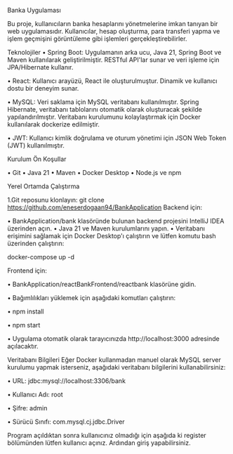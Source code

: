 Banka Uygulaması


Bu proje, kullanıcıların banka hesaplarını yönetmelerine imkan tanıyan bir web uygulamasıdır. Kullanıcılar, hesap oluşturma, para transferi yapma ve işlem geçmişini görüntüleme gibi işlemleri gerçekleştirebilirler.


Teknolojiler
•	Spring Boot: Uygulamanın arka ucu, Java 21, Spring Boot ve Maven kullanılarak geliştirilmiştir. RESTful API'lar sunar ve veri işleme için JPA/Hibernate kullanır.

•	React: Kullanıcı arayüzü, React ile oluşturulmuştur. Dinamik ve kullanıcı dostu bir deneyim sunar.

•	MySQL: Veri saklama için MySQL veritabanı kullanılmıştır. Spring Hibernate, veritabanı tablolarını otomatik olarak oluşturacak şekilde yapılandırılmıştır. Veritabanı kurulumunu kolaylaştırmak için Docker kullanılarak dockerize edilmiştir.

•	JWT: Kullanıcı kimlik doğrulama ve oturum yönetimi için JSON Web Token (JWT) kullanılmıştır.


Kurulum
Ön Koşullar


•	Git
•	Java 21
•	Maven
•	Docker Desktop
•	Node.js ve npm

Yerel Ortamda Çalıştırma


1.Git reposunu klonlayın:
git clone https://github.com/eneserdogaan94/BankApplication
Backend için:

•	BankApplication/bank klasöründe bulunan backend projesini IntelliJ IDEA üzerinden açın.
•	Java 21 ve Maven kurulumlarını yapın.
•	Veritabanı erişimini sağlamak için Docker Desktop'ı çalıştırın ve lütfen komutu bash üzerinden çalıştırın: 

docker-compose up -d


Frontend için:

•	BankApplication/reactBankFrontend/reactbank klasörüne gidin.

•	Bağımlılıkları yüklemek için aşağıdaki komutları çalıştırın:

•	npm install

• npm start



•	Uygulama otomatik olarak tarayıcınızda http://localhost:3000 adresinde açılacaktır.


Veritabanı Bilgileri
Eğer Docker kullanmadan manuel olarak MySQL server kurulumu yapmak isterseniz, aşağıdaki veritabanı bilgilerini kullanabilirsiniz:

•	URL: jdbc:mysql://localhost:3306/bank

•	Kullanıcı Adı: root

•	Şifre: admin

•	Sürücü Sınıfı: com.mysql.cj.jdbc.Driver



Program açıldıktan sonra kullanıcınız olmadığı için aşağıda ki register bölümünden lütfen kullanıcı açınız. Ardından giriş yapabilirsiniz.


